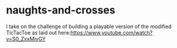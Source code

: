 # naughts-and-crosses
I take on the challenge of building a playable version of the modified TicTacToe as laid out here:https://www.youtube.com/watch?v=S0_ZxxMivGY
